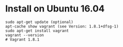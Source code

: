 # Install on Ubuntu 16.04
```
sudo apt-get update (optional)
apt-cache show vagrant (see Version: 1.8.1+dfsg-1)
sudo apt-get install vagrant
vagrant --version
# Vagrant 1.8.1
```
